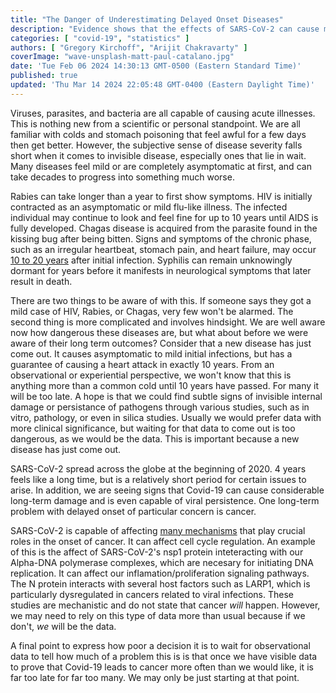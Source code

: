 ```yaml
---
title: "The Danger of Underestimating Delayed Onset Diseases"
description: "Evidence shows that the effects of SARS-CoV-2 can cause major problems well into the future. This is why we need to act now."
categories: [ "covid-19", "statistics" ]
authors: [ "Gregory Kirchoff", "Arijit Chakravarty" ]
coverImage: "wave-unsplash-matt-paul-catalano.jpg"
date: 'Tue Feb 06 2024 14:30:13 GMT-0500 (Eastern Standard Time)'
published: true
updated: 'Thu Mar 14 2024 22:05:48 GMT-0400 (Eastern Daylight Time)'
---
```

<script> // usables
	import RecipeCard from '$lib/components/usables/RecipeCard/RecipeCard.svelte';

  import CancerForecast from '$lib/components/internal/projects/CancerForecast/CancerForecast.svelte';

</script>

Viruses, parasites, and bacteria are all capable of causing acute illnesses. This is nothing new from a scientific or personal standpoint. We are all familiar with colds and stomach poisoning that feel awful for a few days then get better. However, the subjective sense of disease severity falls short when it comes to invisible disease, especially ones that lie in wait. Many diseases feel mild or are completely asymptomatic at first, and can take decades to progress into something much worse.

Rabies can take longer than a year to first show symptoms. HIV is initially contracted as an asymptomatic or mild flu-like illness. The infected individual may continue to look and feel fine for up to 10 years until AIDS is fully developed. Chagas disease is acquired from the parasite found in the kissing bug after being bitten. Signs and symptoms of the chronic phase, such as an irregular heartbeat, stomach pain, and heart failure, may occur [10 to 20 years](https://www.mayoclinic.org/diseases-conditions/chagas-disease/symptoms-causes/syc-20356212) after initial infection. Syphilis can remain unknowingly dormant for years before it manifests in neurological symptoms that later result in death.

There are two things to be aware of with this. If someone says they got a mild case of HIV, Rabies, or Chagas, very few won't be alarmed. The second thing is more complicated and involves hindsight. We are well aware now how dangerous these diseases are, but what about before we were aware of their long term outcomes? Consider that a new disease has just come out. It causes asymptomatic to mild initial infections, but has a guarantee of causing a heart attack in exactly 10 years. From an observational or experiential perspective, we won't know that this is anything more than a common cold until 10 years have passed. For many it will be too late. A hope is that we could find subtle signs of invisible internal damage or persistance of pathogens through various studies, such as in vitro, pathology, or even in silica studies. Usually we would prefer data with more clinical significance, but waiting for that data to come out is too dangerous, as we would be the data. This is important because a new disease has just come out.

SARS-CoV-2 spread across the globe at the beginning of 2020. 4 years feels like a long time, but is a relatively short period for certain issues to arise. In addition, we are seeing signs that Covid-19 can cause considerable long-term damage and is even capable of viral persistence. One long-term problem with delayed onset of particular concern is cancer.

SARS-CoV-2 is capable of affecting [many mechanisms](https://www.sciencedirect.com/science/article/pii/S0300908423001360?fbclid=IwAR2SrX8vKYxZf0_-Ia83L3TEu_1EIbVjJLpTv4Sahn93U5PGmX6i6TCKlbc#sec4) that play crucial roles in the onset of cancer. It can affect cell cycle regulation. An example of this is the affect of SARS-CoV-2's nsp1 protein inteteracting with our Alpha-DNA polymerase complexes, which are necesary for initiating DNA replication. It can affect our inflamation/proliferation signaling pathways. The N protein interacts with several host factors such as LARP1, which is particularly dysregulated in cancers related to viral infections. These studies are mechanistic and do not state that cancer *will* happen. However, we may need to rely on this type of data more than usual because if we don't, *we* will be the data.

A final point to express how poor a decision it is to wait for observational data to tell how much of a problem this is is that once we have visible data to prove that Covid-19 leads to cancer more often than we would like, it is far too late for far too many. We may only be just starting at that point.

<CancerForecast />